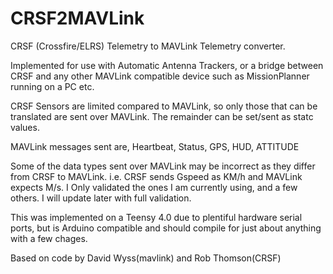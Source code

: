 # CRSF2MAVLink

CRSF (Crossfire/ELRS) Telemetry to MAVLink Telemetry converter.

Implemented for use with Automatic Antenna Trackers, or a bridge between CRSF and any other MAVLink compatible device such as MissionPlanner running on a PC etc. 

CRSF Sensors are limited compared to MAVLink, so only those that can be translated are sent over MAVLink. The remainder can be set/sent as statc values.

MAVLink messages sent are, Heartbeat, Status, GPS, HUD, ATTITUDE

Some of the data types sent over MAVLink may be incorrect as they differ from CRSF to MAVLink. i.e. CRSF sends Gspeed as KM/h and MAVLink expects M/s. I Only validated the ones I am currently using, and a few others. I will update later with full validation.

This was implemented on a Teensy 4.0 due to plentiful hardware serial ports, but is Arduino compatible and should compile for just about anything with a few chages.


Based on code by David Wyss(mavlink) and Rob Thomson(CRSF)
